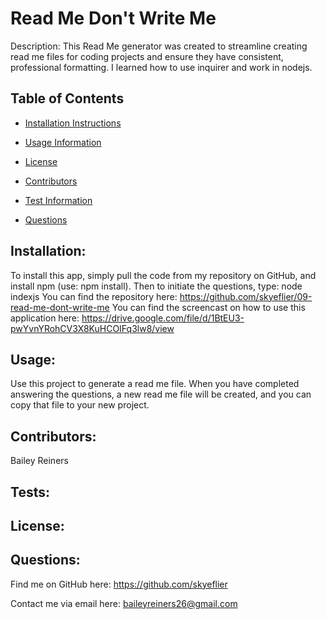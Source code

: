 # Read Me Don't Write Me 
          
  Description: 
  This Read Me generator was created to streamline creating read me files for coding projects and ensure they have consistent, professional formatting. I learned how to use inquirer and work in nodejs. 

  ## Table of Contents

  * [Installation Instructions](#installation)

  * [Usage Information](#usage)

  * [License](#license)

  * [Contributors](#contributors)

  * [Test Information](#tests)

  * [Questions](#questions)
          
  ## Installation: 
  To install this app, simply pull the code from my repository on GitHub, and install npm (use: npm install). Then to initiate the questions, type: node indexjs
  You can find the repository here: https://github.com/skyeflier/09-read-me-dont-write-me
  You can find the screencast on how to use this application here: https://drive.google.com/file/d/1BtEU3-pwYvnYRohCV3X8KuHCOIFq3lw8/view
  ## Usage: 
  Use this project to generate a read me file. When you have completed answering the questions, a new read me file will be created, and you can copy that file to your new project. 
          
  ## Contributors: 
  Bailey Reiners

  ## Tests: 
  

  ## License:
  
         
  ## Questions:
  Find me on GitHub here: https://github.com/skyeflier

  Contact me via email here: baileyreiners26@gmail.com
  
